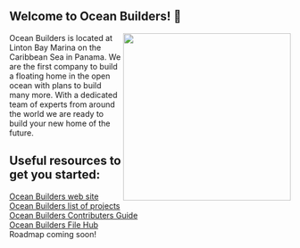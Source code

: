 ## Welcome to Ocean Builders! 👋
<img align="right" src="https://oceanbuilders.com/wp-content/uploads/2020/12/home-seapod01.jpg" height="300" /></a>
Ocean Builders is located at Linton Bay Marina on the Caribbean Sea in Panama. We are the first company to build a floating home in the open ocean with plans to build many more. With a dedicated team of experts from around the world we are ready to build your new home of the future.
</br>
## Useful resources to get you started:
<a href="https://oceanbuilders.com/">Ocean Builders web site</a>
</br>
<a href="https://oceanbuilders.com/projects/"> Ocean Builders list of projects</a>
</br>
<a href="https://wiki.oceanbuilders.com/books/ocean-builders-contributors-guide"> Ocean Builders Contributers Guide</a>
</br>
<a href="https://files.oceanbuilders.com/"> Ocean Builders File Hub</a>
</br>
Roadmap coming soon!
<!--

**Here are some ideas to get you started:**

🙋‍♀️ A short introduction - what is your organization all about?
🌈 Contribution guidelines - how can the community get involved?
👩‍💻 Useful resources - where can the community find your docs? Is there anything else the community should know?
🍿 Fun facts - what does your team eat for breakfast?
🧙 Remember, you can do mighty things with the power of [Markdown](https://docs.github.com/github/writing-on-github/getting-started-with-writing-and-formatting-on-github/basic-writing-and-formatting-syntax)
-->
